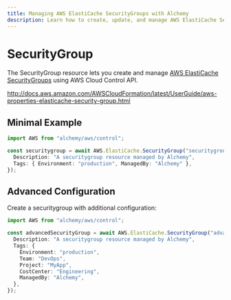 ```yaml
---
title: Managing AWS ElastiCache SecurityGroups with Alchemy
description: Learn how to create, update, and manage AWS ElastiCache SecurityGroups using Alchemy Cloud Control.
---
```


# SecurityGroup

The SecurityGroup resource lets you create and manage [AWS ElastiCache SecurityGroups](https://docs.aws.amazon.com/elasticache/latest/userguide/) using AWS Cloud Control API.

http://docs.aws.amazon.com/AWSCloudFormation/latest/UserGuide/aws-properties-elasticache-security-group.html

## Minimal Example

```ts
import AWS from "alchemy/aws/control";

const securitygroup = await AWS.ElastiCache.SecurityGroup("securitygroup-example", {
  Description: "A securitygroup resource managed by Alchemy",
  Tags: { Environment: "production", ManagedBy: "Alchemy" },
});
```

## Advanced Configuration

Create a securitygroup with additional configuration:

```ts
import AWS from "alchemy/aws/control";

const advancedSecurityGroup = await AWS.ElastiCache.SecurityGroup("advanced-securitygroup", {
  Description: "A securitygroup resource managed by Alchemy",
  Tags: {
    Environment: "production",
    Team: "DevOps",
    Project: "MyApp",
    CostCenter: "Engineering",
    ManagedBy: "Alchemy",
  },
});
```

